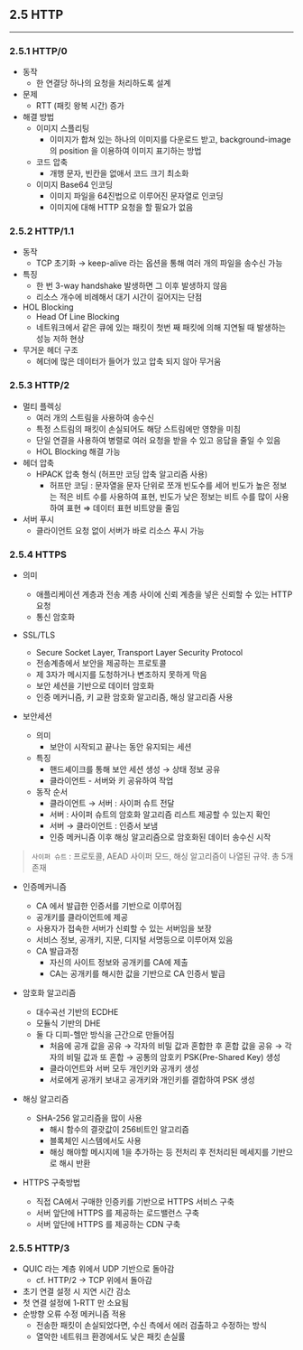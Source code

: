 ## 2.5 HTTP

---

### 2.5.1 HTTP/0

- 동작
    - 한 연결당 하나의 요청을 처리하도록 설계
- 문제
    - RTT (패킷 왕복 시간) 증가
- 해결 방법
    - 이미지 스플리팅
        - 이미지가 합쳐 있는 하나의 이미지를 다운로드 받고, background-image 의 position 을 이용하여 이미지 표기하는 방법
    - 코드 압축
        - 개행 문자, 빈칸을 없애서 코드 크기 최소화
    - 이미지 Base64 인코딩
        - 이미지 파일을 64진법으로 이루어진 문자열로 인코딩
        - 이미지에 대해 HTTP 요청을 할 필요가 없음

### 2.5.2 HTTP/1.1

- 동작
    - TCP 초기화 → keep-alive 라는 옵션을 통해 여러 개의 파일을 송수신 가능
- 특징
    - 한 번 3-way handshake 발생하면 그 이후 발생하지 않음
    - 리소스 개수에 비례해서 대기 시간이 길어지는 단점
- HOL Blocking
    - Head Of Line Blocking
    - 네트워크에서 같은 큐에 있는 패킷이 첫번 째 패킷에 의해 지연될 때 발생하는 성능 저하 현상
- 무거운 헤더 구조
    - 헤더에 많은 데이터가 들어가 있고 압축 되지 않아 무거움

### 2.5.3 HTTP/2

- 멀티 플렉싱
    - 여러 개의 스트림을 사용하여 송수신
    - 특정 스트림의 패킷이 손실되어도 해당 스트림에만 영향을 미침
    - 단일 연결을 사용하여 병렬로 여러 요청을 받을 수 있고 응답을 줄일 수 있음
    - HOL Blocking 해결 가능
- 헤더 압축
    - HPACK 압축 형식 (허프만 코딩 압축 알고리즘 사용)
        - 허프만 코딩 : 문자열을 문자 단위로 쪼개 빈도수를 세어 빈도가 높은 정보는 적은 비트 수를 사용하여 표현, 빈도가 낮은 정보는 비트 수를 많이 사용하여 표현 ⇒ 데이터 표현 비트양을 줄임
- 서버 푸시
    - 클라이언트 요청 없이 서버가 바로 리소스 푸시 가능

### 2.5.4 HTTPS

- 의미
    - 애플리케이션 계층과 전송 계층 사이에 신뢰 계층을 넣은 신뢰할 수 있는 HTTP 요청
    - 통신 암호화
- SSL/TLS
    - Secure Socket Layer, Transport Layer Security Protocol
    - 전송계층에서 보안을 제공하는 프로토콜
    - 제 3자가 메시지를 도청하거나 변조하지 못하게 막음
    - 보안 세션을 기반으로 데이터 암호화
    - 인증 메커니즘, 키 교환 암호화 알고리즘, 해싱 알고리즘 사용

- 보안세션
    - 의미
        - 보안이 시작되고 끝나는 동안 유지되는 세션
    - 특징
        - 핸드셰이크를 통해 보안 세션 생성 → 상태 정보 공유
        - 클라이언트 - 서버와 키 공유하여 작업
    - 동작 순서
        - 클라이언트 → 서버 : 사이퍼 슈트 전달
        - 서버 : 사이퍼 슈트의 암호화 알고리즘 리스트 제공할 수 있는지 확인
        - 서버 → 클라이언트 : 인증서 보냄
        - 인증 메커니즘 이후 해싱 알고리즘으로 암호화된 데이터 송수신 시작

> `사이퍼 슈트` : 프로토콜, AEAD 사이퍼 모드, 해싱 알고리즘이 나열된 규약. 총 5개 존재
> 

- 인증메커니즘
    - CA 에서 발급한 인증서를 기반으로 이루어짐
    - 공개키를 클라이언트에 제공
    - 사용자가 접속한 서버가 신뢰할 수 있는 서버임을 보장
    - 서비스 정보, 공개키, 지문, 디지털 서명등으로 이루어져 있음
    - CA 발급과정
        - 자신의 사이트 정보와 공개키를 CA에 제출
        - CA는 공개키를 해시한 값을 기반으로 CA 인증서 발급
- 암호화 알고리즘
    - 대수곡선 기반의 ECDHE
    - 모듈식 기반의 DHE
    - 둘 다 디피-헬만 방식을 근간으로 만들어짐
        - 처음에 공개 값을 공유 → 각자의 비밀 값과 혼합한 후 혼합 값을 공유 → 각자의 비밀 값과 또 혼합 → 공통의 암호키 PSK(Pre-Shared Key) 생성
        - 클라이언트와 서버 모두 개인키와 공개키 생성
        - 서로에게 공개키 보내고 공개키와 개인키를 결합하여 PSK 생성
- 해싱 알고리즘
    - SHA-256 알고리즘을 많이 사용
        - 해시 함수의 결괏값이 256비트인 알고리즘
        - 블록체인 시스템에서도 사용
        - 해싱 해야할 메시지에 1을 추가하는 등 전처리 후 전처리된 메세지를 기반으로 해시 반환

- HTTPS 구축방법
    - 직접 CA에서 구매한 인증키를 기반으로 HTTPS 서비스 구축
    - 서버 앞단에 HTTPS 를 제공하는 로드밸런스 구축
    - 서버 앞단에 HTTPS 를 제공하는 CDN 구축

### 2.5.5 HTTP/3

- QUIC 라는 계층 위에서 UDP 기반으로 돌아감
    - cf. HTTP/2 → TCP 위에서 돌아감
- 초기 연결 설정 시 지연 시간 감소
- 첫 연결 설정에 1-RTT 만 소요됨
- 순방향 오류 수정 메커니즘 적용
    - 전송한 패킷이 손실되었다면, 수신 측에서 에러 검출하고 수정하는 방식
    - 열악한 네트워크 환경에서도 낮은 패킷 손실률
